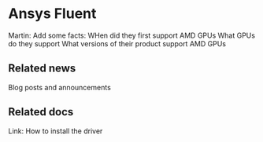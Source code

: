 # Ansys Fluent

Martin: Add some facts:
WHen did they first support AMD GPUs
What GPUs do they support
What versions of their product support AMD GPUs

## Related news

Blog posts and announcements

## Related docs

Link: How to install the driver
